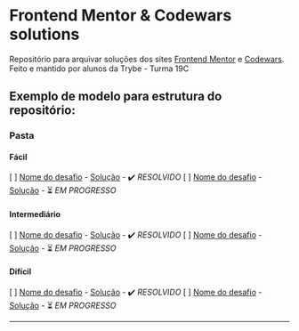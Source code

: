 # Frontend Mentor & Codewars solutions

Repositório para arquivar soluções dos sites [Frontend Mentor](https://www.frontendmentor.io/) e [Codewars](https://www.codewars.com/). Feito e mantido por alunos da Trybe - Turma 19C

## Exemplo de modelo para estrutura do repositório:

### Pasta

#### Fácil
[ ] [Nome do desafio]() - [Solução]() - ✔️ *RESOLVIDO*
[ ] [Nome do desafio]() - [Solução]() - ⏳ *EM PROGRESSO*

#### Intermediário
[ ] [Nome do desafio]() - [Solução]() - ✔️ *RESOLVIDO*
[ ] [Nome do desafio]() - [Solução]() - ⏳ *EM PROGRESSO*

#### Difícil
[ ] [Nome do desafio]() - [Solução]() - ✔️ *RESOLVIDO*
[ ] [Nome do desafio]() - [Solução]() - ⏳ *EM PROGRESSO*

----

